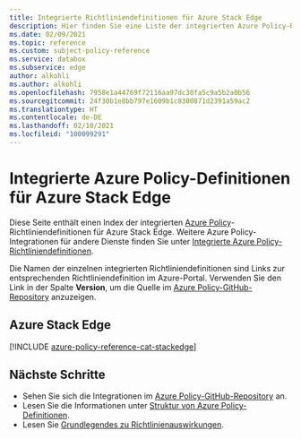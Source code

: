 ```yaml
---
title: Integrierte Richtliniendefinitionen für Azure Stack Edge
description: Hier finden Sie eine Liste der integrierten Azure Policy-Richtliniendefinitionen für Azure Stack Edge. Diese integrierten Richtliniendefinitionen bieten allgemeine Ansätze für die Verwaltung von Azure-Ressourcen.
ms.date: 02/09/2021
ms.topic: reference
ms.custom: subject-policy-reference
ms.service: databox
ms.subservice: edge
author: alkohli
ms.author: alkohli
ms.openlocfilehash: 7958e1a44769f72116aa97dc30fa5c9a5b2a0b56
ms.sourcegitcommit: 24f30b1e8bb797e1609b1c8300871d2391a59ac2
ms.translationtype: HT
ms.contentlocale: de-DE
ms.lasthandoff: 02/10/2021
ms.locfileid: "100099291"
---
```

# <a name="azure-policy-built-in-definitions-for-azure-stack-edge"></a>Integrierte Azure Policy-Definitionen für Azure Stack Edge

Diese Seite enthält einen Index der integrierten [Azure Policy](../governance/policy/overview.md)-Richtliniendefinitionen für Azure Stack Edge. Weitere Azure Policy-Integrationen für andere Dienste finden Sie unter [Integrierte Azure Policy-Richtliniendefinitionen](../governance/policy/samples/built-in-policies.md).

Die Namen der einzelnen integrierten Richtliniendefinitionen sind Links zur entsprechenden Richtliniendefinition im Azure-Portal. Verwenden Sie den Link in der Spalte **Version**, um die Quelle im [Azure Policy-GitHub-Repository](https://github.com/Azure/azure-policy) anzuzeigen.

## <a name="azure-stack-edge"></a>Azure Stack Edge

[!INCLUDE [azure-policy-reference-cat-stackedge](../../includes/policy/reference/bycat/policies-azure-stack-edge.md)]

## <a name="next-steps"></a>Nächste Schritte

- Sehen Sie sich die Integrationen im [Azure Policy-GitHub-Repository](https://github.com/Azure/azure-policy) an.
- Lesen Sie die Informationen unter [Struktur von Azure Policy-Definitionen](../governance/policy/concepts/definition-structure.md).
- Lesen Sie [Grundlegendes zu Richtlinienauswirkungen](../governance/policy/concepts/effects.md).
